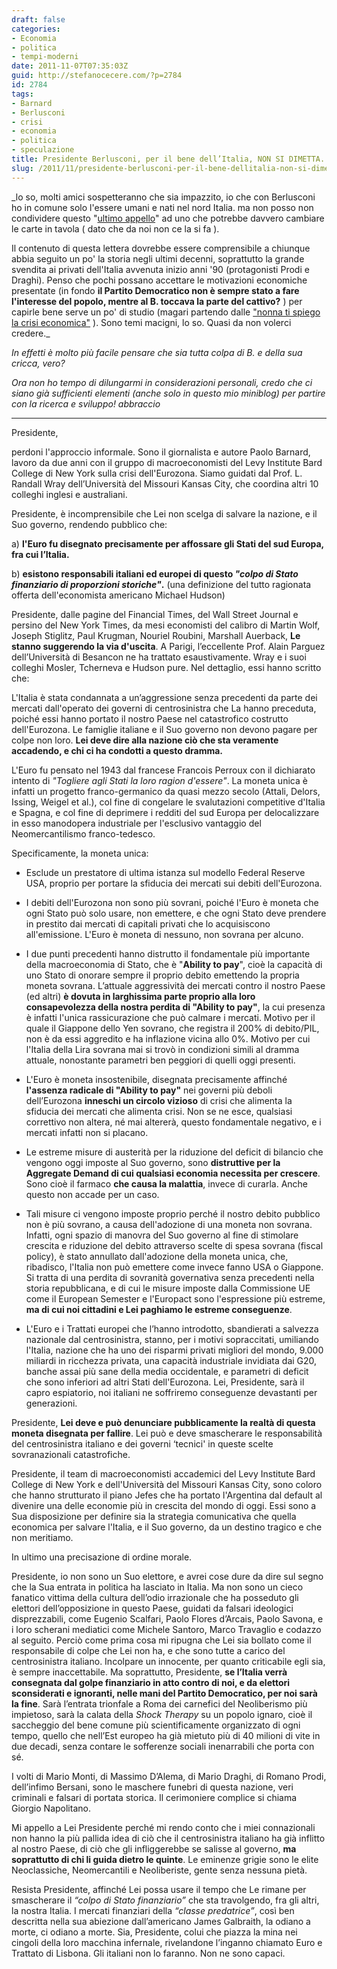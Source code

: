 ```yaml
---
draft: false
categories:
- Economia
- politica
- tempi-moderni
date: 2011-11-07T07:35:03Z
guid: http://stefanocecere.com/?p=2784
id: 2784
tags:
- Barnard
- Berlusconi
- crisi
- economia
- politica
- speculazione
title: Presidente Berlusconi, per il bene dell’Italia, NON SI DIMETTA.
slug: /2011/11/presidente-berlusconi-per-il-bene-dellitalia-non-si-dimetta/
---
```


_lo so, molti amici sospetteranno che sia impazzito, io che con Berlusconi ho in comune solo l'essere umani e nati nel nord Italia. ma non posso non condividere questo "[ultimo appello](http://paolobarnard.info/intervento_mostra_go.php?id=257)" ad uno che potrebbe davvero cambiare le carte in tavola ( dato che da noi non ce la si fa ).
  
Il contenuto di questa lettera dovrebbe essere comprensibile a chiunque abbia seguito un po' la storia negli ultimi decenni, soprattutto la grande svendita ai privati dell'Italia avvenuta inizio anni '90 (protagonisti Prodi e Draghi). Penso che pochi possano accettare le motivazioni economiche presentate (in fondo **il Partito Democratico non è sempre stato a fare l'interesse del popolo, mentre al B. toccava la parte del cattivo?** ) per capirle bene serve un po' di studio (magari partendo dalle ["nonna ti spiego la crisi economica"](http://stefanocecere.com/2011/10/24/vi-spiego-la-crisi-economica/ "Vi spiego la crisi economica") ). Sono temi macigni, lo so. Quasi da non volerci credere._
  
_In effetti è molto più facile pensare che sia tutta colpa di B. e della sua cricca, vero?_
  
_Ora non ho tempo di dilungarmi in considerazioni personali, credo che ci siano già sufficienti elementi (anche solo in questo mio miniblog) per partire con la ricerca e sviluppo! abbraccio_

- - - - -

Presidente,

perdoni l'approccio informale. Sono il giornalista e autore Paolo Barnard, lavoro da due anni con il gruppo di macroeconomisti del Levy Institute Bard College di New York sulla crisi dell'Eurozona. Siamo guidati dal Prof. L. Randall Wray dell’Università del Missouri Kansas City, che coordina altri 10 colleghi inglesi e australiani.

Presidente, è incomprensibile che Lei non scelga di salvare la nazione, e il Suo governo, rendendo pubblico che:

a) **l'Euro fu disegnato precisamente per affossare gli Stati del sud Europa, fra cui l’Italia.**

b) **esistono responsabili italiani ed europei di questo _"colpo di Stato finanziario di proporzioni storiche"_.** (una definizione del tutto ragionata offerta dell'economista americano Michael Hudson)

Presidente, dalle pagine del Financial Times, del Wall Street Journal e persino del New York Times, da mesi economisti del calibro di Martin Wolf, Joseph Stiglitz, Paul Krugman, Nouriel Roubini, Marshall Auerback, **Le stanno suggerendo la via d'uscita**. A Parigi, l’eccellente Prof. Alain Parguez dell’Università di Besancon ne ha trattato esaustivamente. Wray e i suoi colleghi Mosler, Tcherneva e Hudson pure. Nel dettaglio, essi hanno scritto che:

L'Italia è stata condannata a un’aggressione senza precedenti da parte dei mercati dall'operato dei governi di centrosinistra che La hanno preceduta, poiché essi hanno portato il nostro Paese nel catastrofico costrutto dell'Eurozona. Le famiglie italiane e il Suo governo non devono pagare per colpe non loro. **Lei deve dire alla nazione ciò che sta veramente accadendo, e chi ci ha condotti a questo dramma.**

L'Euro fu pensato nel 1943 dal francese Francois Perroux con il dichiarato intento di _"Togliere agli Stati la loro ragion d'essere"_. La moneta unica è infatti un progetto franco-germanico da quasi mezzo secolo (Attali, Delors, Issing, Weigel et al.), col fine di congelare le svalutazioni competitive d'Italia e Spagna, e col fine di deprimere i redditi del sud Europa per delocalizzare in esso manodopera industriale per l'esclusivo vantaggio del Neomercantilismo franco-tedesco.

Specificamente, la moneta unica:

- Esclude un prestatore di ultima istanza sul modello Federal Reserve USA, proprio per portare la sfiducia dei mercati sui debiti dell'Eurozona.

- I debiti dell'Eurozona non sono più sovrani, poiché l'Euro è moneta che ogni Stato può solo usare, non emettere, e che ogni Stato deve prendere in prestito dai mercati di capitali privati che lo acquisiscono all'emissione. L'Euro è moneta di nessuno, non sovrana per alcuno.

- I due punti precedenti hanno distrutto il fondamentale più importante della macroeconomia di Stato, che è "**Ability to pay**", cioè la capacità di uno Stato di onorare sempre il proprio debito emettendo la propria moneta sovrana. L’attuale aggressività dei mercati contro il nostro Paese (ed altri) **è dovuta in larghissima parte proprio alla loro consapevolezza della nostra perdita di "Ability to pay"**, la cui presenza è infatti l'unica rassicurazione che può calmare i mercati. Motivo per il quale il Giappone dello Yen sovrano, che registra il 200% di debito/PIL, non è da essi aggredito e ha inflazione vicina allo 0%. Motivo per cui l'Italia della Lira sovrana mai si trovò in condizioni simili al dramma attuale, nonostante parametri ben peggiori di quelli oggi presenti.

- L'Euro è moneta insostenibile, disegnata precisamente affinché **l'assenza radicale di "Ability to pay"** nei governi più deboli dell’Eurozona **inneschi un circolo vizioso** di crisi che alimenta la sfiducia dei mercati che alimenta crisi. Non se ne esce, qualsiasi correttivo non altera, né mai altererà, questo fondamentale negativo, e i mercati infatti non si placano.

- Le estreme misure di austerità per la riduzione del deficit di bilancio che vengono oggi imposte al Suo governo, sono **distruttive per la Aggregate Demand di cui qualsiasi economia necessita per crescere**. Sono cioè il farmaco **che causa la malattia**, invece di curarla. Anche questo non accade per un caso.

- Tali misure ci vengono imposte proprio perché il nostro debito pubblico non è più sovrano, a causa dell'adozione di una moneta non sovrana. Infatti, ogni spazio di manovra del Suo governo al fine di stimolare crescita e riduzione del debito attraverso scelte di spesa sovrana (fiscal policy), è stato annullato dall'adozione della moneta unica, che, ribadisco, l'Italia non può emettere come invece fanno USA o Giappone. Si tratta di una perdita di sovranità governativa senza precedenti nella storia repubblicana, e di cui le misure imposte dalla Commissione UE come il European Semester e l'Europact sono l'espressione più estreme, **ma di cui noi cittadini e Lei paghiamo le estreme conseguenze**.

- L'Euro e i Trattati europei che l’hanno introdotto, sbandierati a salvezza nazionale dal centrosinistra, stanno, per i motivi sopraccitati, umiliando l'Italia, nazione che ha uno dei risparmi privati migliori del mondo, 9.000 miliardi in ricchezza privata, una capacità industriale invidiata dai G20, banche assai più sane della media occidentale, e parametri di deficit che sono inferiori ad altri Stati dell'Eurozona. Lei, Presidente, sarà il capro espiatorio, noi italiani ne soffriremo conseguenze devastanti per generazioni.

Presidente, **Lei deve e può denunciare pubblicamente la realtà di questa moneta disegnata per fallire**. Lei può e deve smascherare le responsabilità del centrosinistra italiano e dei governi &#8216;tecnici' in queste scelte sovranazionali catastrofiche.

Presidente, il team di macroeconomisti accademici del Levy Institute Bard College di New York e dell'Università del Missouri Kansas City, sono coloro che hanno strutturato il piano Jefes che ha portato l'Argentina dal default al divenire una delle economie più in crescita del mondo di oggi. Essi sono a Sua disposizione per definire sia la strategia comunicativa che quella economica per salvare l'Italia, e il Suo governo, da un destino tragico e che non meritiamo.

In ultimo una precisazione di ordine morale.

Presidente, io non sono un Suo elettore, e avrei cose dure da dire sul segno che la Sua entrata in politica ha lasciato in Italia. Ma non sono un cieco fanatico vittima della cultura dell’odio irrazionale che ha posseduto gli elettori dell’opposizione in questo Paese, guidati da falsari ideologici disprezzabili, come Eugenio Scalfari, Paolo Flores d’Arcais, Paolo Savona, e i loro scherani mediatici come Michele Santoro, Marco Travaglio e codazzo al seguito. Perciò come prima cosa mi ripugna che Lei sia bollato come il responsabile di colpe che Lei non ha, e che sono tutte a carico del centrosinistra italiano. Incolpare un innocente, per quanto criticabile egli sia, è sempre inaccettabile. Ma soprattutto, Presidente, **se l’Italia verrà consegnata dal golpe finanziario in atto contro di noi, e da elettori sconsiderati e ignoranti, nelle mani del Partito Democratico, per noi sarà la fine**. Sarà l’entrata trionfale a Roma dei carnefici del Neoliberismo più impietoso, sarà la calata della _Shock Therapy_ su un popolo ignaro, cioè il saccheggio del bene comune più scientificamente organizzato di ogni tempo, quello che nell’Est europeo ha già mietuto più di 40 milioni di vite in due decadi, senza contare le sofferenze sociali inenarrabili che porta con sé.

I volti di Mario Monti, di Massimo D’Alema, di Mario Draghi, di Romano Prodi, dell’infimo Bersani, sono le maschere funebri di questa nazione, veri criminali e falsari di portata storica. Il cerimoniere complice si chiama Giorgio Napolitano.

Mi appello a Lei Presidente perché mi rendo conto che i miei connazionali non hanno la più pallida idea di ciò che il centrosinistra italiano ha già inflitto al nostro Paese, di ciò che gli infliggerebbe se salisse al governo, **ma soprattutto di chi li guida dietro le quinte**. Le eminenze grigie sono le elite Neoclassiche, Neomercantili e Neoliberiste, gente senza nessuna pietà.

Resista Presidente, affinché Lei possa usare il tempo che Le rimane per smascherare il _“colpo di Stato finanziario”_ che sta travolgendo, fra gli altri, la nostra Italia. I mercati finanziari della _“classe predatrice”_, così ben descritta nella sua abiezione dall’americano James Galbraith, la odiano a morte, ci odiano a morte. Sia, Presidente, colui che piazza la mina nei cingoli della loro macchina infernale, rivelandone l’inganno chiamato Euro e Trattato di Lisbona. Gli italiani non lo faranno. Non ne sono capaci.
